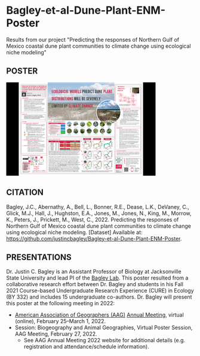 # Bagley-et-al-Dune-Plant-ENM-Poster
Results from our project "Predicting the responses of Northern Gulf of Mexico coastal dune plant communities to climate change using ecological niche modeling"

## POSTER

<p><img src="https://github.com/justincbagley/Bagley-et-al-Dune-Plant-ENM-Poster/blob/main/Bagley_et_al_Dune_Plant_ENM_Poster_FINAL.png" width="400"></img></p>

## CITATION

Bagley, J.C., Abernathy, A., Bell, L., Bonner, R.E., Dease, L.K., DeVaney, C., Glick, M.J., Hall, J., Hughston, E.A., Jones, M., Jones, N., King, M., Morrow, K., Peters, J., Prickett, M., West, C., 2022. Predicting the responses of Northern Gulf of Mexico coastal dune plant communities to climate change using ecological niche modeling. [Dataset] Available at: <https://github.com/justincbagley/Bagley-et-al-Dune-Plant-ENM-Poster>.

## PRESENTATIONS

Dr. Justin C. Bagley is an Assistant Professor of Biology at Jacksonville State University and lead PI of the [Bagley Lab](http://bagleylab.com). This poster resulted from a collaborative research effort between Dr. Bagley and students in his Fall 2021 Course-based Undergraduate Research Experience (CURE) in Ecology (BY 332) and includes 15 undergraduate co-authors. Dr. Bagley will present this poster at the following meeting in 2022:

-   [American Association of Geographers (AAG)](https://community.aag.org/home) [Annual Meeting](https://aag-annualmeeting.secure-platform.com/a), virtual (online), February 25–March 1, 2022.
   -    Session: Biogeography and Animal Geographies, Virtual Poster Session, AAG Meeting, February 27, 2022.
        -    See AAG Annual Meeting 2022 website for additional details (e.g. registration and attendance/schedule information).
